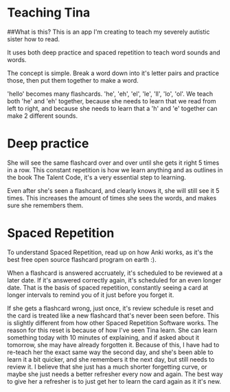 # Teaching Tina
##What is this?
This is an app I'm creating to teach my severely autistic sister how to read.

It uses both deep practice and spaced repetition to teach word sounds and words.

The concept is simple.
Break a word down into it's letter pairs and practice those, then put them together to make a word.

'hello' becomes many flashcards. 'he', 'eh', 'el', 'le', 'll', 'lo', 'ol'.
We teach both 'he' and 'eh' together, because she needs to learn that we read from left to right, and because she needs to learn that a 'h' and 'e' together can make 2 different sounds.

# Deep practice
She will see the same flashcard over and over until she gets it right 5 times in a row. This constant repetition is how we learn anything and as outlines in the book The Talent Code, it's a very essential step to learning.

Even after she's seen a flashcard, and clearly knows it, she will still see it 5 times.
This increases the amount of times she sees the words, and makes sure she remembers them.

# Spaced Repetition
To understand Spaced Repetition, read up on how Anki works, as it's the best free open source flashcard program on earth :).

When a flashcard is answered accruately, it's scheduled to be reviewed at a later date.
If it's answered correctly again, it's scheduled for an even longer date.
That is the basis of spaced repetition, constantly seeing a card at longer intervals to remind you of it just before you forget it.

If she gets a flashcard wrong, just once, it's review schedule is reset and the card is treated like a new flashcard that's never been seen before.
This is slightly different from how other Spaced Repetition Software works.
The reason for this reset is because of how I've seen Tina learn.
She can learn something today with 10 minutes of explaining, and if asked about it tomorrow, she may have already forgotten it.
Because of this, I have had to re-teach her the exact same way the second day, and she's been able to learn it a bit quicker, and she remembers it the next day, but still needs to review it.
I believe that she just has a much shorter forgetting curve, or maybe she just needs a better refresher every now and again.
The best way to give her a refresher is to just get her to learn the card again as it it's new.
